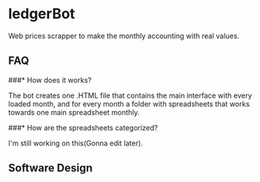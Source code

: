 # ledgerBot
Web prices scrapper to make the monthly accounting with real values.

## FAQ

###* How does it works?

The bot creates one .HTML file that contains the main interface with every loaded month, and for every month a folder with spreadsheets that works towards one main spreadsheet monthly.

###* How are the spreadsheets categorized?

I'm still working on this(Gonna edit later).

## Software Design
